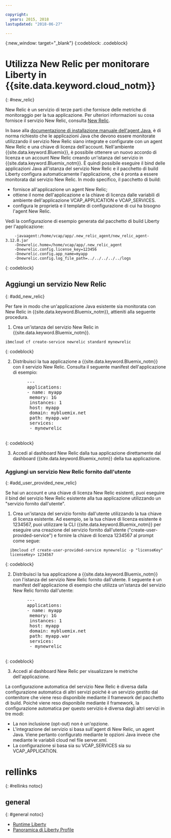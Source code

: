 ```yaml
---

copyright:
  years: 2015, 2018
lastupdated: "2018-06-27"

---
```


{:new_window: target="_blank"}
{:codeblock: .codeblock}

# Utilizza New Relic per monitorare Liberty in {{site.data.keyword.cloud_notm}}
{: #new_relic}

New Relic è un servizio di terze parti che fornisce delle
metriche di monitoraggio per la tua applicazione. Per ulteriori informazioni su cosa fornisce il servizio New Relic, consulta [New
Relic](http://newrelic.com/java).

In base alla [documentazione di installazione manuale dell'agent Java](https://docs.newrelic.com/docs/agents/java-agent/installation/java-agent-manual-installation), è di norma richiesto che le applicazioni Java che devono essere monitorate utilizzando il servizio New Relic siano integrate e configurate con un agent New Relic e una chiave di licenza dell'account. Nell'ambiente {{site.data.keyword.Bluemix}},
è possibile ottenere un nuovo accordo di licenza e un account New Relic creando un'istanza del servizio in {{site.data.keyword.Bluemix_notm}}. È quindi possibile eseguire il bind delle applicazioni Java all'istanza del servizio New Relic e il pacchetto di build Liberty configura automaticamente l'applicazione, che è pronta a essere monitorata dal servizio New Relic.
In modo specifico, il pacchetto di build:

* fornisce all'applicazione un agent New Relic;
* ottiene il nome dell'applicazione e la chiave di licenza dalle variabili di ambiente dell'applicazione VCAP_APPLICATION e VCAP_SERVICES.
* configura le proprietà e il template di configurazione di cui ha bisogno l'agent New Relic.

Vedi la configurazione di esempio generata dal pacchetto di build Liberty per l'applicazione:

```
    -javaagent:/home/vcap/app/.new_relic_agent/new_relic_agent-3.12.0.jar
    -Dnewrelic.home=/home/vcap/app/.new_relic_agent
    -Dnewrelic.config.license_key=123456
    -Dnewrelic.config.app_name=myapp
    -Dnewrelic.config.log_file_path=../../../../../logs
```
{: codeblock}

## Aggiungi un servizio New Relic
{: #add_new_relic}

Per fare in modo che un'applicazione Java esistente sia monitorata con New Relic in {{site.data.keyword.Bluemix_notm}}, attieniti alla seguente procedura.
1. Crea un'istanza del servizio New Relic in {{site.data.keyword.Bluemix_notm}}.

  ```
  ibmcloud cf create-service newrelic standard mynewrelic
  ```
  {: codeblock}

2. Distribuisci la tua applicazione a {{site.data.keyword.Bluemix_notm}} con il servizio New Relic.  Consulta il seguente manifest dell'applicazione
di esempio:

  <pre>
        &dash;&dash;&dash;
        applications:
        - name: myapp
         memory: 1G
         instances: 1
         host: myapp
         domain: mybluemix.net
         path: myapp.war
         services:
         - mynewrelic
  </pre>
  {: codeblock}

3. Accedi al dashboard New Relic dalla tua applicazione direttamente dal dashboard {{site.data.keyword.Bluemix_notm}}
della tua applicazione.

### Aggiungi un servizio New Relic fornito dall'utente
{: #add_user_provided_new_relic}

Se hai un account e una chiave di licenza New Relic esistenti, puoi eseguire il bind del servizio New Relic esistente alla tua applicazione utilizzando un "servizio fornito dall'utente".

1. Crea un'istanza del servizio fornito dall'utente utilizzando la tua chiave di licenza esistente.  Ad esempio, se la tua chiave di licenza esistente è 1234567, puoi utilizzare la CLI {{site.data.keyword.Bluemix_notm}} per eseguire una creazione del servizio fornito dall'utente ("create-user-provided-service") e fornire la chiave di licenza 1234567 al prompt come segue:
  
  ```
    ibmcloud cf create-user-provided-service mynewrelic -p "licenseKey"
    licenseKey> 1234567
  ```
  {: codeblock}

2. Distribuisci la tua applicazione a {{site.data.keyword.Bluemix_notm}} con
l'istanza del servizio New Relic fornito dall'utente.  Il seguente è un manifest
dell'applicazione di esempio che utilizza un'istanza del servizio New Relic
fornito dall'utente:
  <pre>
        &dash;&dash;&dash;
        applications:
        - name: myapp
         memory: 1G
         instances: 1
         host: myapp
         domain: mybluemix.net
         path: myapp.war
         services:
         - mynewrelic
  </pre>
  {: codeblock}

3. Accedi al dashboard New Relic per visualizzare le metriche dell'applicazione.

La configurazione automatica del servizio New Relic è diversa dalla configurazione automatica di altri servizi poiché è un servizio gestito dal contenitore che viene reso disponibile mediante il framework del pacchetto di build.  Poiché viene
reso disponibile mediante il framework, la configurazione automatica per questo servizio è diversa dagli altri servizi in tre modi:
* La non inclusione (opt-out) non è un'opzione.
* L'integrazione del servizio si basa sull'agent di New Relic, un agent Java. Viene pertanto configurato mediante le opzioni Java invece che mediante le variabili cloud nel file server.xml.
* La configurazione si basa sia su VCAP_SERVICES sia su VCAP_APPLICATION.

# rellinks
{: #rellinks notoc}
## general
{: #general notoc}
* [Runtime Liberty](index.html)
* [Panoramica di Liberty Profile](http://www-01.ibm.com/support/knowledgecenter/SSAW57_8.5.5/com.ibm.websphere.wlp.nd.doc/ae/cwlp_about.html)
